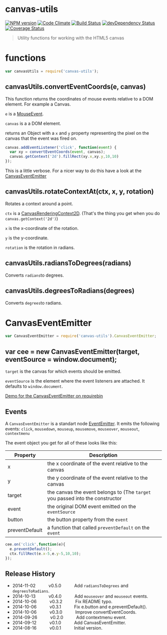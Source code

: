 # canvas-utils
[![NPM version](https://badge.fury.io/js/canvas-utils.svg)](http://badge.fury.io/js/canvas-utils)
[![Code Climate](https://codeclimate.com/github/tillarnold/canvas-utils/badges/gpa.svg)](https://codeclimate.com/github/tillarnold/canvas-utils)
[![Build Status](https://travis-ci.org/tillarnold/canvas-utils.svg?branch=master)](https://travis-ci.org/tillarnold/canvas-utils)
[![devDependency Status](https://david-dm.org/tillarnold/canvas-utils/dev-status.svg)](https://david-dm.org/tillarnold/canvas-utils#info=devDependencies)
[![Coverage Status](https://coveralls.io/repos/tillarnold/canvas-utils/badge.svg?branch=master)](https://coveralls.io/r/tillarnold/canvas-utils?branch=master)


> Utility functions for working with the HTML5 canvas

# functions

```js
var canvasUtils = require('canvas-utils');
``` 
## canvasUtils.convertEventCoords(e, canvas)

This function returns the coordinates of mouse events relative to a
DOM element. For example a Canvas. 

`e` is a [MouseEvent](https://developer.mozilla.org/en-US/docs/Web/API/MouseEvent).

`canvas` is a a DOM element.

returns an Object with a `x` and `y` property representing the 
pixel on the canvas that the event was fired on.

```js
canvas.addEventListener('click', function(event) {
  var xy = convertEventCoords(event, canvas);
  canvas.getContext('2d').fillRect(xy.x,xy.y,10,10)
});
```

This is a little verbose. For a nicer way to do this have a look at the [CanvasEventEmitter](#canvaseventemitter)

## canvasUtils.rotateContextAt(ctx, x, y, rotation)
Rotates a context around a point.

`ctx` is a [CanvasRenderingContext2D](https://developer.mozilla.org/docs/Web/API/CanvasRenderingContext2D).
(That's the thing you get when you do `canvas.getContext('2d')`)

`x` is the x-coordinate of the rotation.

`y` is the y-coordinate.

`rotation` is the rotation in radians.
 

## canvasUtils.radiansToDegrees(radians)
Converts `radians`to degrees.

## canvasUtils.degreesToRadians(degrees)
Converts `degrees`to radians.


# CanvasEventEmitter

```js
var CanvasEventEmitter = require('canvas-utils').CanvasEventEmitter;
```

## var cee = new CanvasEventEmitter(target, eventSource = window.document);

`target` is the canvas for which events should be emitted.

`eventSource` is the element where the event listeners are attached. It defaults to `window.document`.

[Demo for the CanvasEventEmitter on requirebin](http://requirebin.com/?gist=48c497080c0d4f1dea9a)

## Events

A `CanvasEventEmitter` is a standart node [EventEmitter](nodejs.org/api/events.html#events_class_events_eventemitter). It emits the following events: `click`, `mousedown`, `mouseup`, `mousemove`, `mouseover`, `mouseout`, `contextmenu`

The event object you get for all of these looks like this:

| Property       | Description |
|----------------|-------------------------------------------------------|
| x              | the x coordinate of the event relative to the canvas |
| y              | the y coordinate of the event relative to the canvas |
| target         | the canvas the event belongs to (The `target` you passed into the constructor |
| event          | the original DOM event emitted on the `eventSource` |
| button         | the button property from the `event` |
| preventDefault | a function that called `preventDefault` on the `event` |


```js
cee.on('click',function(e){
  e.preventDefault();
  ctx.fillRect(e.x-5,e.y-5,10,10);
});
```

## Release History
* 2014-11-02   v0.5.0   Add `radiansToDegrees` and `degreesToRadians`.
* 2014-10-13   v0.4.0   Add `mouseover` and `mouseout` events.
* 2014-10-06   v0.3.2   Fix README typo.
* 2014-10-06   v0.3.1   Fix e.button and e.preventDefault().
* 2014-10-06   v0.3.0   Improve convertEventCoords.
* 2014-09-26   v0.2.0   Add contextmenu event.
* 2014-09-12   v0.1.0   Add CanvasEventEmitter.
* 2014-08-16   v0.0.1   Initial version. 
